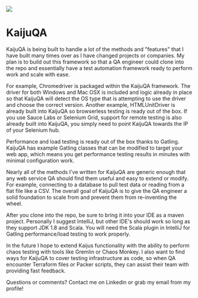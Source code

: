 ![](https://i.pinimg.com/originals/16/72/c9/1672c9908cc1fc56b168fca54613c142.jpg)
# KaijuQA
KaijuQA is being built to handle a lot of the methods and "features" that I have built many times over as I have changed projects or companies. My plan is to build out this framework so that a QA engineer could clone into the repo and essentially have a test automation framework ready to perform work and scale with ease.

For example, Chromedriver is packaged within the KaijuQA framework. The driver for both Windows and Mac OSX is included and logic already in place so that KaijuQA will detect the OS type that is attempting to use the driver and choose the correct version. Another example, HTMLUnitDriver is already built into KaijuQA so browserless testing is ready out of the box. If you use Sauce Labs or Selenium Grid, support for remote testing is also already built into KaijuQA, you simply need to point KaijuQA towards the IP of your Selenium hub.

Performance and load testing is ready out of the box thanks to Gatling. KaijuQA has example Gatling classes that can be modified to target your web app, which means you get performance testing results in minutes with minimal configuration work.

Nearly all of the methods I've written for KaijuQA are generic enough that any web service QA should find them useful and easy to extend or modify. For example, connecting to a database to pull test data or reading from a flat file like a CSV. The overall goal of KaijuQA is to give the QA engineer a solid foundation to scale from and prevent them from re-inventing the wheel.

After you clone into the repo, be sure to bring it into your IDE as a maven project. Personally I suggest IntelliJ, but other IDE's should work so long as they support JDK 1.8 and Scala. You will need the Scala plugin in IntelliJ for Gatling performance/load testing to work properly.

In the future I hope to extend Kaijus functionality with the ability to perform chaos testing with tools like Gremlin or Chaos Monkey. I also want to find ways for KaijuQA to cover testing infrastructure as code, so when QA encounter Terraform files or Packer scripts, they can assist their team with providing fast feedback.

Questions or comments? Contact me on Linkedin or grab my email from my profile!


